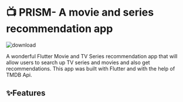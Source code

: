 # 📺 PRISM- A movie and series recommendation app


![download](https://github.com/user-attachments/assets/d6b3c70a-58de-49e7-885a-a26442869555)

A wonderful Flutter Movie and TV Series recommendation app that will allow users to search up TV series and movies and also get recommendations. This app was built with Flutter and with the help of TMDB Api.

## ✨Features

